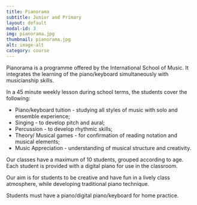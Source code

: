 ```yaml
---
title: Pianorama
subtitle: Junior and Primary
layout: default
modal-id: 3
img: pianorama.jpg
thumbnail: pianorama.jpg
alt: image-alt
category: course
---
```


Pianorama is a programme offered by the International School of Music.  It integrates the learning of the piano/keyboard simultaneously with musicianship skills.

In a 45 minute weekly lesson during school terms, the students cover the following:

- Piano/keyboard tuition - studying all styles of music with solo and ensemble experience;
- Singing - to develop pitch and aural;
- Percussion - to develop rhythmic skills;
- Theory/ Musical games - for confirmation of reading notation and musical elements;
- Music Appreciation - understanding of musical structure and creativity.

Our classes have a maximum of 10 students, grouped according to age.  Each student is provided with a digital piano for use in the classroom.

Our aim is for students to be creative and have fun in a lively class atmosphere, while developing traditional piano technique.

Students must have a piano/digital piano/keyboard for home practice.

